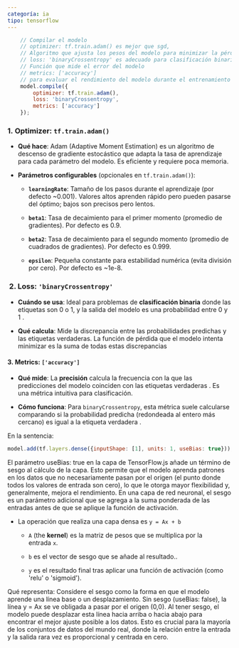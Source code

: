 ```yaml
---
categoría: ia
tipo: tensorflow
---
```


```js
    // Compilar el modelo
    // optimizer: tf.train.adam() es mejor que sgd,
    // Algoritmo que ajusta los pesos del modelo para minimizar la pérdida
    // loss: 'binaryCrossentropy' es adecuado para clasificación binaria,
    // Función que mide el error del modelo
    // metrics: ['accuracy']
    // para evaluar el rendimiento del modelo durante el entrenamiento y la evaluación
    model.compile({
        optimizer: tf.train.adam(),
        loss: 'binaryCrossentropy',
        metrics: ['accuracy']
    });
```

### 1. **Optimizer: `tf.train.adam()`**

- **Qué hace**: Adam (Adaptive Moment Estimation) es un algoritmo de descenso de gradiente estocástico que adapta la tasa de aprendizaje para cada parámetro del modelo. Es eficiente y requiere poca memoria.
- **Parámetros configurables** (opcionales en `tf.train.adam()`):
    
    - **`learningRate`**: Tamaño de los pasos durante el aprendizaje (por defecto ~0.001). Valores altos aprenden rápido pero pueden pasarse del óptimo; bajos son precisos pero lentos.
        
    - **`beta1`**: Tasa de decaimiento para el primer momento (promedio de gradientes). Por defecto es 0.9.
        
    - **`beta2`**: Tasa de decaimiento para el segundo momento (promedio de cuadrados de gradientes). Por defecto es 0.999.
        
    - **`epsilon`**: Pequeña constante para estabilidad numérica (evita división por cero). Por defecto es ~1e-8.

###  2. **Loss: `'binaryCrossentropy'`**

- **Cuándo se usa**: Ideal para problemas de **clasificación binaria** donde las etiquetas son 0 o 1, y la salida del modelo es una probabilidad entre 0 y 1 .
    
- **Qué calcula**: Mide la discrepancia entre las probabilidades predichas y las etiquetas verdaderas. La función de pérdida que el modelo intenta minimizar es la suma de todas estas discrepancias

#### 3. **Metrics: `['accuracy']`**

- **Qué mide**: La **precisión** calcula la frecuencia con la que las predicciones del modelo coinciden con las etiquetas verdaderas [](https://www.tensorflow.org/api_docs/python/tf/keras/metrics/Accuracy). Es una métrica intuitiva para clasificación.
    
- **Cómo funciona**: Para `binaryCrossentropy`, esta métrica suele calcularse comparando si la probabilidad predicha (redondeada al entero más cercano) es igual a la etiqueta verdadera [](https://www.tensorflow.org/api_docs/python/tf/keras/metrics/Accuracy).


En la sentencia:

```js
model.add(tf.layers.dense({inputShape: [1], units: 1, useBias: true}));
```

El parámetro useBias: true en la capa de TensorFlow.js añade un término de sesgo al cálculo de la capa. Esto permite que el modelo aprenda patrones en los datos que no necesariamente pasan por el origen (el punto donde todos los valores de entrada son cero), lo que le otorga mayor flexibilidad y, generalmente, mejora el rendimiento. En una capa de red neuronal, el sesgo es un parámetro adicional que se agrega a la suma ponderada de las entradas antes de que se aplique la función de activación. 

- La operación que realiza una capa densa es `y = Ax + b`
    
    - `A` (the **kernel**) es la matriz de pesos que se multiplica por la entrada `x`.
        
    - `b` es el vector de sesgo que se añade al resultado..
        
    - `y` es el resultado final tras aplicar una función de activación (como 'relu' o 'sigmoid').

Qué representa: Considere el sesgo como la forma en que el modelo aprende una línea base o un desplazamiento. Sin sesgo (useBias: false), la línea y = Ax se ve obligada a pasar por el origen (0,0). Al tener sesgo, el modelo puede desplazar esta línea hacia arriba o hacia abajo para encontrar el mejor ajuste posible a los datos. Esto es crucial para la mayoría de los conjuntos de datos del mundo real, donde la relación entre la entrada y la salida rara vez es proporcional y centrada en cero.
